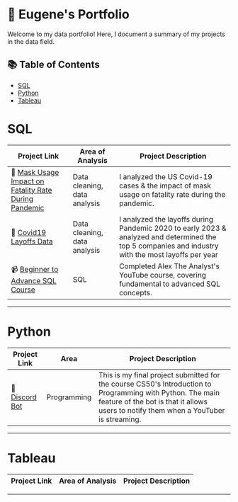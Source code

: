 # 📰 Eugene's Portfolio

Welcome to my data portfolio! Here, I document a summary of my projects in the data field. 

## 📚 Table of Contents
- [SQL](#sql)
- [Python](#python)
- [Tableau](#tableau)

# SQL
| Project Link | Area of Analysis | Project Description | 
|---|---|---|
| 🦠 [Mask Usage Impact on Fatality Rate During Pandemic](https://github.com/Eugene-C1/Mask-Usage-Impact-on-Fatality-Rate-During-Pandemic) | Data cleaning, data analysis | I analyzed the US Covid-19 cases & the impact of mask usage on fatality rate during the pandemic. | 
| 🏢 [Covid19 Layoffs Data](https://github.com/Eugene-C1/COVID19-Layoffs-Data-SQL) | Data cleaning, data analysis | I analyzed the layoffs during Pandemic 2020 to early 2023 & analyzed and determined the top 5 companies and industry with the most layoffs per year|  
| 📹 [Beginner to Advance SQL Course](https://github.com/Eugene-C1/Beginner-Advance-SQL-Course) | SQL | Completed Alex The Analyst's YouTube course, covering fundamental to advanced SQL concepts. |  

***

# Python
| Project Link | Area | Project Description | 
|---|---|---|
| 🤖 [Discord Bot](https://github.com/Eugene-C1/CS50-Final-Project) | Programming | This is my final project submitted for the course CS50's Introduction to Programming with Python. The main feature of the bot is that it allows users to notify them when a YouTuber is streaming. |  

***

# Tableau
| Project Link | Area of Analysis | Project Description | 
|---|---|---|


***
